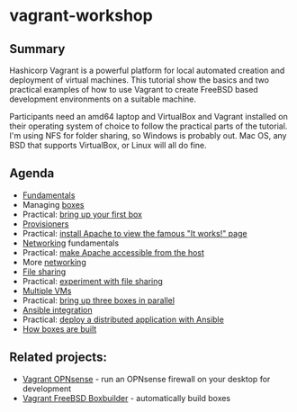 # vagrant-workshop

## Summary

Hashicorp Vagrant is a powerful platform for local automated creation and deployment of
virtual machines. This tutorial show the basics and two practical examples of how to use
Vagrant to create FreeBSD based development environments on a suitable machine.

Participants need an amd64 laptop and VirtualBox and Vagrant installed on their operating
system of choice to follow the practical parts of the tutorial. I'm using NFS for folder
sharing, so Windows is probably out. Mac OS, any BSD that supports VirtualBox, or Linux
will all do fine.

## Agenda

* [Fundamentals](fundamentals.md)
* Managing [boxes](boxes.md)
* Practical: [bring up your first box](01_first_box/Vagrantfile)
* [Provisioners](provisioners.md)
* Practical: [install Apache to view the famous "It works!" page](02_apache/Vagrantfile)
* [Networking](networking.md) fundamentals
* Practical: [make Apache accessible from the host](03_host_access/Vagrantfile)
* More [networking](networking2.md)
* [File sharing](filesharing.md)
* Practical: [experiment with file sharing](04_filesharing/Vagrantfile)
* [Multiple VMs](multivm.md)
* Practical: [bring up three boxes in parallel](05_multivm/Vagrantfile)
* [Ansible integration](ansible.md)
* Practical: [deploy a distributed application with Ansible](06_ansible/Vagrantfile)
* [How boxes are built](boxbuilding.md)

## Related projects:

* [Vagrant OPNsense](https://github.com/punktDe/vagrant-opnsense) - run an OPNsense firewall on your desktop for development
* [Vagrant FreeBSD Boxbuilder](https://github.com/punktDe/vagrant-freebsd-boxbuilder) - automatically build boxes
